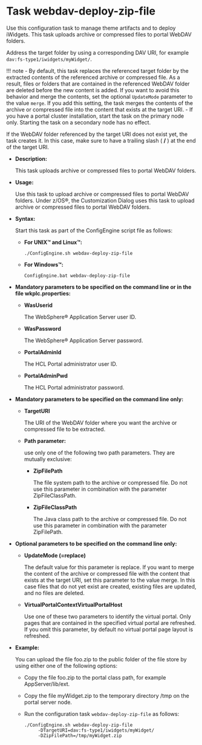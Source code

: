 # Task webdav-deploy-zip-file

Use this configuration task to manage theme artifacts and to deploy iWidgets. This task uploads archive or compressed files to portal WebDAV folders.

Address the target folder by using a corresponding DAV URI, for example `dav:fs-type1/iwidgets/myWidget/`.

!!! note
    -   By default, this task replaces the referenced target folder by the extracted contents of the referenced archive or compressed file. As a result, files or folders that are contained in the referenced WebDAV folder are deleted before the new content is added. If you want to avoid this behavior and merge the contents, set the optional `UpdateMode` parameter to the value `merge`. If you add this setting, the task merges the contents of the archive or compressed file into the content that exists at the target URI.
    -   If you have a portal cluster installation, start the task on the primary node only. Starting the task on a secondary node has no effect.

If the WebDAV folder referenced by the target URI does not exist yet, the task creates it. In this case, make sure to have a trailing slash ( **/** ) at the end of the target URI.

-   **Description:**

    This task uploads archive or compressed files to portal WebDAV folders.

-   **Usage:**

    Use this task to upload archive or compressed files to portal WebDAV folders. Under z/OS®, the Customization Dialog uses this task to upload archive or compressed files to portal WebDAV folders.

-   **Syntax:**

    Start this task as part of the ConfigEngine script file as follows:

    -   **For UNIX™ and Linux™:**

        `./ConfigEngine.sh webdav-deploy-zip-file`

    -   **For Windows™:**

        `ConfigEngine.bat webdav-deploy-zip-file`

-   **Mandatory parameters to be specified on the command line or in the file wkplc.properties:**

    -   **WasUserid**

        The WebSphere® Application Server user ID.

    -   **WasPassword**

        The WebSphere® Application Server password.

    -   **PortalAdminId**

        The HCL Portal administrator user ID.

    -   **PortalAdminPwd**

        The HCL Portal administrator password.

-   **Mandatory parameters to be specified on the command line only:**

    -   **TargetURI**

        The URI of the WebDAV folder where you want the archive or compressed file to be extracted.

    -   **Path parameter:**

        use only one of the following two path parameters. They are mutually exclusive:

        -   **ZipFilePath**

            The file system path to the archive or compressed file. Do not use this parameter in combination with the parameter ZipFileClassPath.

        -   **ZipFileClassPath**

            The Java class path to the archive or compressed file. Do not use this parameter in combination with the parameter ZipFilePath.

-   **Optional parameters to be specified on the command line only:**

    -   **UpdateMode (=replace)**

        The default value for this parameter is replace. If you want to merge the content of the archive or compressed file with the content that exists at the target URI, set this parameter to the value merge. In this case files that do not yet exist are created, existing files are updated, and no files are deleted.

    -   **VirtualPortalContextVirtualPortalHost**

        Use one of these two parameters to identify the virtual portal. Only pages that are contained in the specified virtual portal are refreshed. If you omit this parameter, by default no virtual portal page layout is refreshed.

-   **Example:**

    You can upload the file foo.zip to the public folder of the file store by using either one of the following options:

    -   Copy the file foo.zip to the portal class path, for example AppServer/lib/ext.
    -   Copy the file myWidget.zip to the temporary directory /tmp on the portal server node.
    -   Run the configuration task `webdav-deploy-zip-file` as follows:

        ```
        ./ConfigEngine.sh webdav-deploy-zip-file 
             -DTargetURI=dav:fs-type1/iwidgets/myWidget/ 
             -DZipFilePath=/tmp/myWidget.zip
        ```



